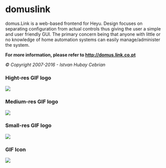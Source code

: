 # domuslink
domus.Link is a web-based frontend for Heyu. Design focuses on separating configuration from actual controls thus giving the user a simple and user friendly GUI. The primary concern being that anyone with little or no knowledge of home automation systems can easily manage/administer the system.

**For more information, please refer to http://domus.link.co.pt**

*© Copyright 2007-2016 - Istvan Hubay Cebrian*


### Hight-res GIF logo

<img src="http://domus.link.co.pt/images/final/logo_XL.gif" /> 


### Medium-res GIF logo

<img src="http://domus.link.co.pt/images/final/logo_domus.Link_M.gif" /> 


### Small-res GIF logo

<img src="http://domus.link.co.pt/images/final/logo_domus.Link_SM.gif" /> 


### GIF Icon

<img src="http://domus.link.co.pt/images/final/icon_L.gif" /> 
